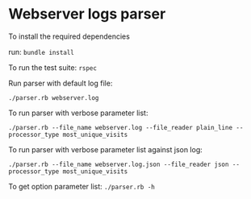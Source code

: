 # Webserver logs parser
To install the required dependencies

run: `bundle install`

To run the test suite: `rspec`

Run parser with default log file: 

`./parser.rb webserver.log`

To run parser with verbose parameter list: 

`./parser.rb --file_name webserver.log --file_reader plain_line --processor_type most_unique_visits` 

To run parser with verbose parameter list against json log:

`./parser.rb --file_name webserver.log.json --file_reader json --processor_type most_unique_visits`

To get option parameter list: `./parser.rb -h`
